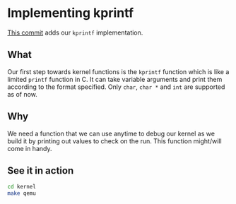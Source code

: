 # Implementing kprintf

[This commit](https://github.com/UtkarshMe/Jazz/commit/b9b4fcd33a5f8c07028d90c12cd1ac8bcac1e1c7) adds our `kprintf` implementation.


## What
Our first step towards kernel functions is the `kprintf` function which is like a limited `printf` function in C. It can take variable arguments and print them according to the format specified. Only `char`, `char *` and `int` are supported as of now.

## Why
We need a function that we can use anytime to debug our kernel as we build it by printing out values to check on the run. This function might/will come in handy.


## See it in action

```bash
cd kernel
make qemu
```
